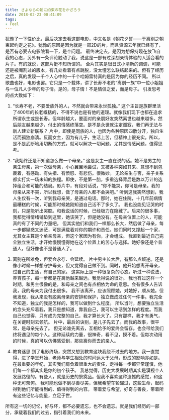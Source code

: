 ```yaml
--- 
title: さよならの朝に约束の花をかざろう
date: 2018-02-23 00:41:09  
tags: 
- Feel  
--- 
```

犹豫了一下性价比，最后决定去看这部电影，中文名是《朝花夕誓——于离别之朝束起约定之花》。犹豫的原因是因为就是一部2D的片，而且资源去年就已经有了，是否有必要去电影院看一下，是个问题。
最终决定去，是因为想保持现在放飞自我的心态，另外有一条评论触动了我，说这是一部有过深刻亲情体验的人适合看的片子。有的就说，这部片挺不知所谓的。
全片其实是很日式小清新的调调，可能还是被阉割过的版本，有几处看着有点跳脱，没太懂怎么联结起来的。但有了经历之后，真的发现一千个人心中的一千个哈姆雷特真的是因为你的经历不同。
所以歌曲也好，电影也罢。它只是一个载体，讲了长寿不老的“离别一族”中一位小姐姐与一位凡人少年的母子情。是的，母子情！不是情侣之爱，而是母子。
引发思考的点大致如下：

1. “长寿不老，不要爱族外的人，不然就会带来永世孤独。”
这个主旨是族群里活了400年的长老概括的，不得不说也是有他的道理。就像我们现下也都在追求所谓永生或是长寿。但年龄越大，要面对的亲朋好友突然离世也越来越多。然后朋友越来越少，付出的情感终落空。是不是永世就注定孤寂，我们再无法与新人建立新联系？
片中，即使是同族的人，也因为各种原因四散分开，独自生活而孤独崩溃。反而女主，因为有儿子，生活上苦，但精神上很充实。所以，是不是武断地用切断的方式，就可以解决一切问题，尤其是情感问题，值得思考。

2. “我始终还是不知道怎么做一个母亲。”
这是女主一直在说的话。她不是男主的亲生母亲，第一次做母亲，小心翼翼地尝试，又被各种突如其来、意想不到包裹着，有感动、有失措、有愤怒、有悲伤。很微妙。
无论亲生与否，亲子关系都实打实一场未知的旅程。即使，不是第一胎，多重选择背后是数以万计的选择组合和可能的结局。影片中，有段对话说，“你不能哭，你可是母亲。我的母亲从来不哭，所以我想，做了母亲的人都不会哭吧。”
听到这我突然想到，我人生仅有一次，听到我母亲哭，是通过电话。那时，她在住院，十几年前病情最糟糕的时候，可能那时候她刚知道自己活不了多久了。
我也没能见证哭的时刻，只是能听出哭腔。和我说话的时候，已经极力在隐藏了。后来的很多事，我都觉得情绪铺垫到这里，她该哭了，但是她没有。在母亲位置上的人，可能真的有了不同的力量吧。
但其实他们和我们一样那么长大，然后做了母亲，每一步都疑惑又迷茫，可是满载着对你的期许和责任。她们同时又撑起一个家，尤其女主算是个单亲母亲，但这个家因为有你，才会组成。
我直到最近自己完全独立生活，才开始慢慢懂得她在这个位置上的苦心与选择。她好像还是个普通人，但好像也不是普通人了。

3. 离别在所难免，但爱会永存、会延续。
片中男主长大后，有那么点叛逆。还是像小时候一样想守护母亲，但又觉得自己做不到。同时，他开始想离开母亲，过自己的生活，有自己的家。
这实际上是一种很复杂的心态。听过一种说法，养育孩子，每一步都是在离他越来越远。我觉得说的很对。
我也有过这样一个时期。和男主很像的是，和母亲之间也有点相依为命的意思。会有很多人告诉我，我的母亲为我付出很多。
我不该离开，应该照顾她，对她好，顺从她。但我发现，我从来没有脱离母亲的安排和保护，独立做成过任何一件事。我完全不知道，独立的我是怎样的，我可以做到什么程度。
所以当时，想要独立生活的念头充斥着我，我只是想知道，靠我自己，我可以生活到怎样的程度。而我自己也觉得，只有成为完整的自己，我才算长大了。只有那样，我才有勇气，在关键时刻去领航。
片中，最后的诀别，是儿子先去了。而我的故事，很平常，是母亲先去了。
但无论谁先离去，互相给予的爱终会留存。也会带给我们终将遇见的每个人。这种延续的力量，很神奇，看不见，摸不着。但每次动用的时候，真的可以仿佛感受到，那些离你而去的亲人。

4. 教育迷思
到了电影终场，突然又想到教育这块我绕不过去的地方。我一直觉得，进了学堂开始，老师与学生相处的时间远大于父母，形成的影响亦如是。
在最重要的年纪，其实我们肩负着很重大的责任，走得每一步都异常谨慎，他们每一个都其实是你的初个孩子。
我总觉得，历史大发展时期其实是漠视个人发展路径的。有些人，就是历史的祭奠品。但我不喜欢这种遗憾的感觉，和这种无可奈何。 
我可能也做不到尽善尽美，但我希望车轮碾过，这些生命，起码得到他们所能得到的、值得得到的内容。
带着爱与希望，好奇与善良，带着所有这些记忆与能量，立足于世。

所有这一切的记忆，好与坏，都不必要遗忘，也不会遗忘。就是我们经历的一部分，承载着我们的过去，指引着我们的未来。
